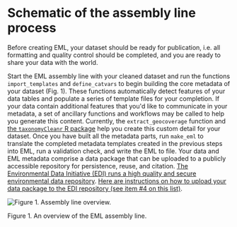 # Schematic of the assembly line process

Before creating EML, your dataset should be ready for publication, i.e. all formatting and quality control should be completed, and you are ready to share your data with the world.

Start the EML assembly line with your cleaned dataset and run the functions `import_templates` and `define_catvars` to begin building the core metadata of your dataset (Fig. 1). These functions automatically detect features of your data tables and populate a series of template files for your completion. If your data contain additional features that you'd like to communicate in your metadata, a set of ancillary functions and workflows may be called to help you generate this content. Currently, the `extract_geocoverage` function and [the `taxonomyCleanr` R package](https://github.com/EDIorg/taxonomyCleanr) help you create this custom detail for your dataset. Once you have built all the metadata parts, run `make_eml` to translate the completed metadata templates created in the previous steps into EML, run a validation check, and write the EML to file. Your data and EML metadata comprise a data package that can be uploaded to a publicly accessible repository for persistence, reuse, and citation. [The Environmental Data Initiative (EDI) runs a high quality and secure environmental data repository](https://portal.edirepository.org/nis/home.jsp).  [Here are instructions on how to upload your data package to the EDI repository (see item #4 on this list)](https://environmentaldatainitiative.org/resources/assemble-data-and-metadata/).

![Figure 1. Assembly line overview.](https://github.com/EDIorg/EMLassemblyline/blob/master/vignettes/eml_assembly_line_overview.jpg)

Figure 1. An overview of the EML assembly line.
